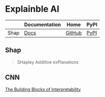 Explainble AI
===

|      | Documentation                                  | Home                                        | PyPI                                   |
| ---- | ---------------------------------------------- | ------------------------------------------- | -------------------------------------- |
| Shap | [Docs](https://shap.readthedocs.io/en/latest/) | [GitHub](https://github.com/slundberg/shap) | [PyPI](https://pypi.org/project/shap/) |

Shap
---

> SHapley Additive exPlanations



CNN
---

[The Building Blocks of Interpretability](https://distill.pub/2018/building-blocks/)
